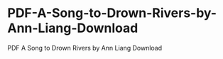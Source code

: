 # PDF-A-Song-to-Drown-Rivers-by-Ann-Liang-Download
PDF A Song to Drown Rivers by Ann Liang Download
